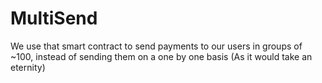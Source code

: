 # MultiSend

We use that smart contract to send payments to our users in groups of ~100, instead of sending them on a one by one basis (As it would take an eternity) 
